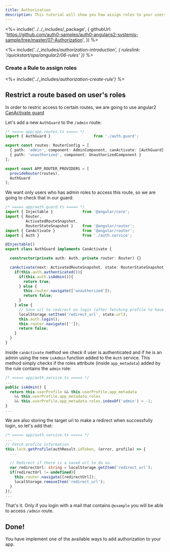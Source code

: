```yaml
---
title: Authorization
description: This tutorial will show you how assign roles to your users, and use those claims to authorize or deny a user to access certain routes in the app.
---
```


<%= include('../../_includes/_package', {
  githubUrl: 'https://github.com/auth0-samples/auth0-angularjs2-systemjs-sample/tree/master/07-Authorization',
}) %>

<%= include('../_includes/_authorization-introduction', { ruleslink: '/quickstart/spa/angular2/06-rules' }) %>_

### Create a Rule to assign roles

<%= include('../_includes/_authorization-create-rule') %>_

## Restrict a route based on user's roles

In order to restric access to certain routes, we are going to use angular2 [CanActivate guard](https://angular.io/docs/ts/latest/guide/router.html#!#can-activate-guard)

Let's add a new `AuthGuard` to the `/admin` route:

```typescript
/* ===== app/app.routes.ts ===== */
import { AuthGuard }                   from './auth.guard';

export const routes: RouterConfig = [
  { path: 'admin', component: AdminComponent, canActivate: [AuthGuard] },
  { path: 'unauthorized', component: UnauthorizedComponent }
];

export const APP_ROUTER_PROVIDERS = [
  provideRouter(routes),
  AuthGuard
];
```

We want only users who has admin roles to access this route, so we are going to check that in our guard:

```typescript
/* ===== app/auth.guard.ts ===== */
import { Injectable }             from '@angular/core';
import { Router,
         ActivatedRouteSnapshot,
         RouterStateSnapshot }    from '@angular/router';
import { CanActivate }            from '@angular/router';
import { Auth }                   from './auth.service';

@Injectable()
export class AuthGuard implements CanActivate {

  constructor(private auth: Auth, private router: Router) {}

  canActivate(next: ActivatedRouteSnapshot, state: RouterStateSnapshot) {
    if(this.auth.authenticated()){
      if(this.auth.isAdmin()){
        return true;
      } else {
        this.router.navigate(['unauthorized']);
        return false;
      }
    } else {
      // Save url to redirect on login (after fetching profile to have roles)
      localStorage.setItem('redirect_url', state.url);
      this.auth.login();
      this.router.navigate(['']);
      return false;
    }
  }
}
```

Inside `canActivate` method we check if user is authenticated and if he is an admin using the new `isAdmin` function added to the `Auth` service. This method simply checks if the roles attribute (inside `app_metadata`) added by the rule  contains the `admin` role:

```typescript
/* ===== app/auth.service.ts ===== */
...
public isAdmin() {
  return this.userProfile && this.userProfile.app_metadata
    && this.userProfile.app_metadata.roles
    && this.userProfile.app_metadata.roles.indexOf('admin') > -1;
}
...
```

We are also storing the target url to make a redirect when successfully login, so let's add that:

```typescript
/* ===== app/auth.service.ts ===== */
...
// Fetch profile information
this.lock.getProfile(authResult.idToken, (error, profile) => {
  ...

  // Redirect if there is a saved url to do so.
  var redirectUrl: string = localStorage.getItem('redirect_url');
  if(redirectUrl != undefined){
    this.router.navigate([redirectUrl]);
    localStorage.removeItem('redirect_url');
  }
});
...
```

That's it. Only if you login with a mail that contains `@example` you will be able to access `/admin` route.

## Done!

You have implement one of the available ways to add authorization to your app.
